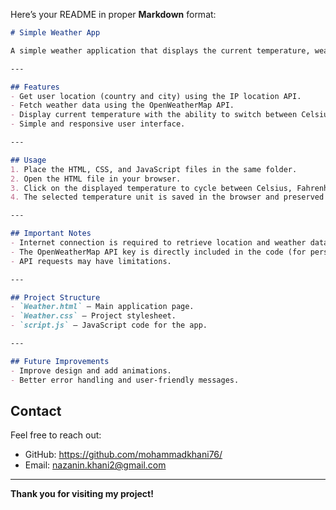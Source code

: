 
Here’s your README in proper **Markdown** format:

```markdown
# Simple Weather App

A simple weather application that displays the current temperature, weather condition, and location based on the user's geographical position.

---

## Features
- Get user location (country and city) using the IP location API.
- Fetch weather data using the OpenWeatherMap API.
- Display current temperature with the ability to switch between Celsius, Fahrenheit, and Kelvin.
- Simple and responsive user interface.

---

## Usage
1. Place the HTML, CSS, and JavaScript files in the same folder.
2. Open the HTML file in your browser.
3. Click on the displayed temperature to cycle between Celsius, Fahrenheit, and Kelvin.
4. The selected temperature unit is saved in the browser and preserved for future visits.

---

## Important Notes
- Internet connection is required to retrieve location and weather data.
- The OpenWeatherMap API key is directly included in the code (for personal use). In larger projects, hide the API key.
- API requests may have limitations.

---

## Project Structure
- `Weather.html` – Main application page.
- `Weather.css` – Project stylesheet.
- `script.js` – JavaScript code for the app.

---

## Future Improvements
- Improve design and add animations.
- Better error handling and user-friendly messages.
```

## Contact

Feel free to reach out:

- GitHub: https://github.com/mohammadkhani76/
- Email: nazanin.khani2@gmail.com

---

**Thank you for visiting my project!**
